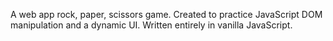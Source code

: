 A web app rock, paper, scissors game. Created to practice JavaScript DOM manipulation and a dynamic UI. Written entirely in vanilla JavaScript.
